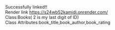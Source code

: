 Successfully linked!!
<br>
Render link https://s24wb52kamidi.onrender.com/
<br>
Class:Books( 2 is my last digit of ID)
<br>
Class Attributes:book_title,book_author,book_rating
